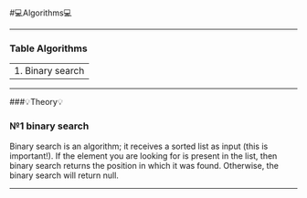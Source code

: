 #💻Algorithms💻

---
### Table Algorithms
<table>
    <tr>
        <td>1. Binary search</td>
    </tr>
</table>

---
###💡Theory💡

### №1 binary search

<p>
    Binary search is an algorithm; it receives a sorted list as input (this is important!). If the element you are looking for is present in the list, then binary search returns the position in which it was found. Otherwise, the binary search will return null.
</p>

---
